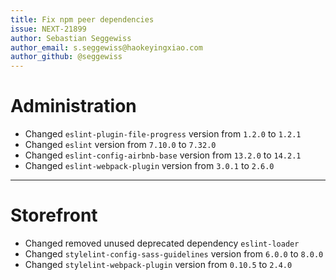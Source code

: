 ```yaml
---
title: Fix npm peer dependencies
issue: NEXT-21899
author: Sebastian Seggewiss
author_email: s.seggewiss@haokeyingxiao.com
author_github: @seggewiss
---
```

# Administration
* Changed `eslint-plugin-file-progress` version from `1.2.0` to `1.2.1`
* Changed `eslint` version from `7.10.0` to `7.32.0`
* Changed `eslint-config-airbnb-base` version from `13.2.0` to `14.2.1`
* Changed `eslint-webpack-plugin` version from `3.0.1` to `2.6.0`
___
# Storefront
* Changed removed unused deprecated dependency `eslint-loader`
* Changed `stylelint-config-sass-guidelines` version from `6.0.0` to `8.0.0`
* Changed `stylelint-webpack-plugin` version from `0.10.5` to `2.4.0`
